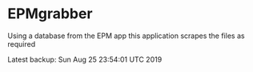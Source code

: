 # EPMgrabber
Using a database from the EPM app this application scrapes the files as required


Latest backup: Sun Aug 25 23:54:01 UTC 2019
